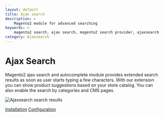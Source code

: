 ```yaml
---
layout: default
title: Ajax search
description: >
    Magento2 module for advanced searching
keywords: >
    magento2 search, ajax search, magento2 search provider, ajaxsearch
category: Ajaxsearch
---
```


# Ajax Search

Magento2 ajax search and autocomplete module provides extended search results as soon as user starts typing a few characters. With our extension you can show product suggestions based on your store catalog. You can also enable the search by categories and CMS pages. 

![Ajaxsearch search results](/images/m2/ajaxsearch/usage.gif)

 [Installation](installation/)
 [Configuration](configuration/)
   
